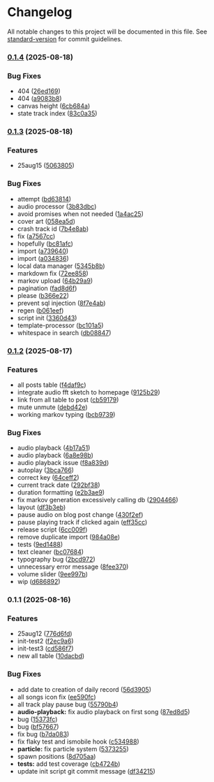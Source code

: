 # Changelog

All notable changes to this project will be documented in this file. See [standard-version](https://github.com/conventional-changelog/standard-version) for commit guidelines.

### [0.1.4](https://github.com/gatsbyjs/gatsby-starter-blog/compare/v0.1.3...v0.1.4) (2025-08-18)


### Bug Fixes

* 404 ([26ed169](https://github.com/gatsbyjs/gatsby-starter-blog/commit/26ed16942522bd966a8c65e6855bdddc3289a5d7))
* 404 ([a9083b8](https://github.com/gatsbyjs/gatsby-starter-blog/commit/a9083b88779009a79f7cd58351ce5ccf4c5e0876))
* canvas height ([6cb684a](https://github.com/gatsbyjs/gatsby-starter-blog/commit/6cb684a6b7df1f78e17edede43be1ec9ad5869da))
* state track index ([83c0a35](https://github.com/gatsbyjs/gatsby-starter-blog/commit/83c0a35416f5100d6ccc18b901e395c3689f9bba))

### [0.1.3](https://github.com/gatsbyjs/gatsby-starter-blog/compare/v0.1.2...v0.1.3) (2025-08-18)


### Features

* 25aug15 ([5063805](https://github.com/gatsbyjs/gatsby-starter-blog/commit/50638056b4ddff603b4a97611784e5a28e59191a))


### Bug Fixes

* attempt ([bd63814](https://github.com/gatsbyjs/gatsby-starter-blog/commit/bd63814e7bf27d60367ce8990190f0a9b850ce34))
* audio processor ([3b83dbc](https://github.com/gatsbyjs/gatsby-starter-blog/commit/3b83dbc4806ba80fa6345c060beac1d89d4613f4))
* avoid promises when not needed ([1a4ac25](https://github.com/gatsbyjs/gatsby-starter-blog/commit/1a4ac253c45303206f63592cfd0dcfb5055d410d))
* cover art ([058ea5d](https://github.com/gatsbyjs/gatsby-starter-blog/commit/058ea5df3a1427b8b449949555c82c6c75e65814))
* crash track id ([7b4e8ab](https://github.com/gatsbyjs/gatsby-starter-blog/commit/7b4e8ab7e3ed31e17911c3c47f15206ec59f89e4))
* fix ([a7567cc](https://github.com/gatsbyjs/gatsby-starter-blog/commit/a7567ccc16da1864e6562c38ab368c5dd3d7a76f))
* hopefully ([bc81afc](https://github.com/gatsbyjs/gatsby-starter-blog/commit/bc81afc9b09af9d18c78952be4b09915db76cbb0))
* import ([a739640](https://github.com/gatsbyjs/gatsby-starter-blog/commit/a739640fca65db668bb901685242ad8626b39470))
* import ([a034836](https://github.com/gatsbyjs/gatsby-starter-blog/commit/a034836d491fa6d8c6dc764980533b19599e1e89))
* local data manager ([5345b8b](https://github.com/gatsbyjs/gatsby-starter-blog/commit/5345b8bf55e82d90f9b8a3dd1123e8ccf1487e3e))
* markdown fix ([72ee858](https://github.com/gatsbyjs/gatsby-starter-blog/commit/72ee858d3ee90aacd545bae9ad09635f0b6d742b))
* markov upload ([64b29a9](https://github.com/gatsbyjs/gatsby-starter-blog/commit/64b29a9906de9edfc824c1b974dc2ae589d80757))
* pagination ([fad8d6f](https://github.com/gatsbyjs/gatsby-starter-blog/commit/fad8d6f3a395ccc83e88cdebdebe4ba6106a9a9f))
* please ([b366e22](https://github.com/gatsbyjs/gatsby-starter-blog/commit/b366e228ff80984a3548f191b16b04418add5698))
* prevent sql injection ([8f7e4ab](https://github.com/gatsbyjs/gatsby-starter-blog/commit/8f7e4ab59db27b1d961f2eeb814662e245f134a1))
* regen ([b061eef](https://github.com/gatsbyjs/gatsby-starter-blog/commit/b061eefb9360b7d6f5003abeb88524df5a3fc00b))
* script init ([3360d43](https://github.com/gatsbyjs/gatsby-starter-blog/commit/3360d43383c676ad4b29ebeb9cdbe62a128f3993))
* template-processor ([bc101a5](https://github.com/gatsbyjs/gatsby-starter-blog/commit/bc101a5fe466dc7eafd6e09f086fec682c6a4b87))
* whitespace in search ([db08847](https://github.com/gatsbyjs/gatsby-starter-blog/commit/db0884771b1302d29d6bfa2e3886b8d857869a83))

### [0.1.2](https://github.com/gatsbyjs/gatsby-starter-blog/compare/v0.1.1...v0.1.2) (2025-08-17)

### Features

- all posts table ([f4daf9c](https://github.com/gatsbyjs/gatsby-starter-blog/commit/f4daf9c4d1e15a809757c3b20aae5663c9575e54))
- integrate audio fft sketch to homepage ([9125b29](https://github.com/gatsbyjs/gatsby-starter-blog/commit/9125b2981cdfcc6cccb2dbd41f9ceea2d25ba139))
- link from all table to post ([cb59179](https://github.com/gatsbyjs/gatsby-starter-blog/commit/cb591791ec2da7bf62049e91133dbfcbc305db43))
- mute unmute ([debd42e](https://github.com/gatsbyjs/gatsby-starter-blog/commit/debd42e25220606bfcfe9a912797a091525efcd5))
- working markov typing ([bcb9739](https://github.com/gatsbyjs/gatsby-starter-blog/commit/bcb9739f2ee3a7ae489c2e2f3a31baec78525216))

### Bug Fixes

- audio playback ([4b17a51](https://github.com/gatsbyjs/gatsby-starter-blog/commit/4b17a51091257500b508d6c24ba7fc29e516b5ee))
- audio playback ([6a8e98b](https://github.com/gatsbyjs/gatsby-starter-blog/commit/6a8e98ba9d9a0f041bc111294020709e22f88f87))
- audio playback issue ([f8a839d](https://github.com/gatsbyjs/gatsby-starter-blog/commit/f8a839d2fffb0e73f9ce365a3ef55de33c4b37e4))
- autoplay ([3bca766](https://github.com/gatsbyjs/gatsby-starter-blog/commit/3bca76628b42d922d99b886b52069285d41e591c))
- correct key ([64ceff2](https://github.com/gatsbyjs/gatsby-starter-blog/commit/64ceff22968df9e1de30dda75bab2d7e3bcc3060))
- current track date ([292bf38](https://github.com/gatsbyjs/gatsby-starter-blog/commit/292bf3818363fb69cbe16dac3cf9de90d24490d4))
- duration formatting ([e2b3ae9](https://github.com/gatsbyjs/gatsby-starter-blog/commit/e2b3ae93969d615ae8e3d02beee707b0435136fb))
- fix markov generation excessively calling db ([2904466](https://github.com/gatsbyjs/gatsby-starter-blog/commit/2904466929e024f4ea14f37883fb16365fa0dccc))
- layout ([df3b3eb](https://github.com/gatsbyjs/gatsby-starter-blog/commit/df3b3eb254aee33bb152b117956101a2eabd7278))
- pause audio on blog post change ([430f2ef](https://github.com/gatsbyjs/gatsby-starter-blog/commit/430f2efe35cbcb6b76ab1ce2a79b7cd076de8c6f))
- pause playing track if clicked again ([eff35cc](https://github.com/gatsbyjs/gatsby-starter-blog/commit/eff35cc54beec8f9414c9199d38f18d3f7345f1d))
- release script ([6cc009f](https://github.com/gatsbyjs/gatsby-starter-blog/commit/6cc009f26018cda4832851506f66cebeb52e47a2))
- remove duplicate import ([984a08e](https://github.com/gatsbyjs/gatsby-starter-blog/commit/984a08e3ac78befa2cb946f819c112e50c09a2d4))
- tests ([9ed1488](https://github.com/gatsbyjs/gatsby-starter-blog/commit/9ed1488ded5467025bd7bf0a29f4c835acbfe714))
- text cleaner ([bc07684](https://github.com/gatsbyjs/gatsby-starter-blog/commit/bc07684a4bce928bd0edc00acff5541e41bcb720))
- typography bug ([2bcd972](https://github.com/gatsbyjs/gatsby-starter-blog/commit/2bcd972ce66f64253d81a67cd4d92b14a3852c9f))
- unnecessary error message ([8fee370](https://github.com/gatsbyjs/gatsby-starter-blog/commit/8fee370d040c02db5449e9268991e9bc8b22db4b))
- volume slider ([9ee997b](https://github.com/gatsbyjs/gatsby-starter-blog/commit/9ee997bfb46801a99d700948cb7161019c7095ee))
- wip ([d686892](https://github.com/gatsbyjs/gatsby-starter-blog/commit/d686892ff212f187cee749124d11d25ed0fd80ce))

### 0.1.1 (2025-08-16)

### Features

- 25aug12 ([776d6fd](https://github.com/gatsbyjs/gatsby-starter-blog/commit/776d6fda970993844508f903e8047bad08a1f6b8))
- init-test2 ([f2ec9a6](https://github.com/gatsbyjs/gatsby-starter-blog/commit/f2ec9a6e4eed076b4dad94eaeb27d976e127ae3f))
- init-test3 ([cd586f7](https://github.com/gatsbyjs/gatsby-starter-blog/commit/cd586f72e9148f7c66bda09f969a1f4fef1e5b85))
- new all table ([10dacbd](https://github.com/gatsbyjs/gatsby-starter-blog/commit/10dacbdc62b2fe36335cf54d7a5984b14b41f5ce))

### Bug Fixes

- add date to creation of daily record ([56d3905](https://github.com/gatsbyjs/gatsby-starter-blog/commit/56d3905abdf968a3ca081a3f2baa81b7c020cd59))
- all songs icon fix ([ee590fc](https://github.com/gatsbyjs/gatsby-starter-blog/commit/ee590fcc4ca340d5434ecc22c537cdaca977f622))
- all track play pause bug ([55790b4](https://github.com/gatsbyjs/gatsby-starter-blog/commit/55790b46feaffe9d026d1d8ef0345504ac20157b))
- **audio-playback:** fix audio playback on first song ([87ed8d5](https://github.com/gatsbyjs/gatsby-starter-blog/commit/87ed8d547f7c37e6f141903c35da3812c936e83c))
- bug ([15373fc](https://github.com/gatsbyjs/gatsby-starter-blog/commit/15373fcb2cc1e14ceb95281b9e59cdd7cacbd883))
- bug ([bf57667](https://github.com/gatsbyjs/gatsby-starter-blog/commit/bf5766759efb433929baf1ba016a4ca3161f79fb))
- fix bug ([b7da083](https://github.com/gatsbyjs/gatsby-starter-blog/commit/b7da0834122dc8c9e2d42961b1596dbae62512b7))
- fix flaky test and ismobile hook ([c534988](https://github.com/gatsbyjs/gatsby-starter-blog/commit/c5349884f786c3756ace3a56121bbd88230685e4))
- **particle:** fix particle system ([5373255](https://github.com/gatsbyjs/gatsby-starter-blog/commit/53732555a0715335c40eb9c0530bfe3b273bd3e0))
- spawn positions ([8d705aa](https://github.com/gatsbyjs/gatsby-starter-blog/commit/8d705aa94ac9a58cb2a685061cba67d5ae6b451e))
- **tests:** add test coverage ([cb4724b](https://github.com/gatsbyjs/gatsby-starter-blog/commit/cb4724bcda4d3de8ea84fc4cf88e9687500ee20d))
- update init script git commit message ([df34215](https://github.com/gatsbyjs/gatsby-starter-blog/commit/df342150153002e068732134b58709d747e0efd2))
